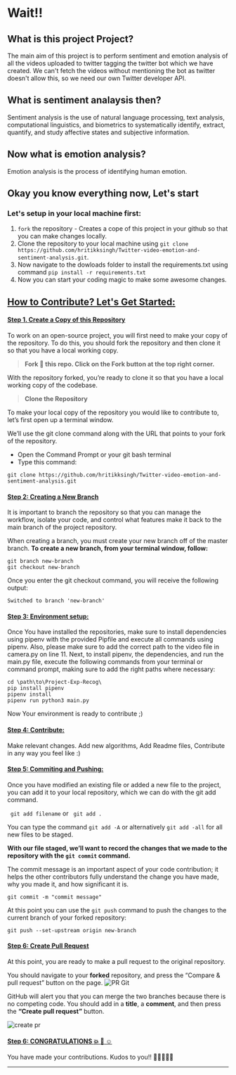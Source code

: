 # Wait!!
## What is this project Project?
The main aim of this project is to perform sentiment and emotion analysis of all the videos uploaded to twitter tagging the twitter bot which we have created. We can't fetch the videos without mentioning the bot as twitter doesn't allow this, so we need our own Twitter developer API.
## What is sentiment analaysis then?
Sentiment analysis is the use of natural language processing, text analysis, computational linguistics, and biometrics to systematically identify, extract, quantify, and study affective states and subjective information.
## Now what is emotion analysis?
Emotion analysis is the process of identifying human emotion.

## Okay you know everything now, Let's start 
### Let's setup in your local machine first:
1. `fork` the repository  - Creates a cope of this project in your github so that you can make changes locally.
2. Clone the repository to your local machine using `git clone https://github.com/hritikksingh/Twitter-video-emotion-and-sentiment-analysis.git`.
3. Now navigate to the dowloads folder to install the requirements.txt using command `pip install -r requirements.txt`
4. Now you can start your coding magic to make some awesome changes.

## <u> How to Contribute? Let's Get Started: </u>

#### <ins> Step 1. Create a Copy of this Repository </ins>
To work on an open-source project, you will first need to make your copy of the repository. To do this, you should fork the repository and then clone it so that you have a local working copy.

> **Fork :fork_and_knife: this repo. Click on the Fork button at the top right corner.**

With the repository forked, you’re ready to clone it so that you have a local working copy of the codebase.
 
> **Clone the Repository**
 
To make your local copy of the repository you would like to contribute to, let’s first open up a terminal window.
 
We’ll use the git clone command along with the URL that points to your fork of the repository.
 
* Open the Command Prompt or your git bash terminal
* Type this command:

```
git clone https://github.com/hritikksingh/Twitter-video-emotion-and-sentiment-analysis.git
```



#### <ins> Step 2: Creating a New Branch </ins>
It is important to branch the repository so that you can manage the workflow, isolate your code, and control what features make it back to the main branch of the project repository.
 
When creating a branch, you must create your new branch off of the master branch. 
**To create a new branch, from your terminal window, follow:**


```
git branch new-branch
git checkout new-branch
```
Once you enter the git checkout command, you will receive the following output:

```
Switched to branch 'new-branch'
```


#### <ins> Step 3: Environment setup: </ins>
Once You have installed the repositories, make sure to install dependencies using pipenv with the provided Pipfile and execute all commands using pipenv. Also, please make sure to add the correct path to the video file in camera.py on line 11. Next, to install pipenv, the dependencies, and run the main.py file, execute the following commands from your terminal or command prompt, making sure to add the right paths where necessary:

```
cd \path\to\Project-Exp-Recog\
pip install pipenv
pipenv install
pipenv run python3 main.py
```


Now Your environment is ready to contribute ;)

#### <ins> Step 4: Contribute: </ins>
Make relevant changes. Add new algorithms, Add Readme files, Contribute in any way you feel like :)

#### <ins> Step 5: Commiting and Pushing: </ins>
Once you have modified an existing file or added a new file to the project, you can add it to your local repository, which we can do with the git add command.

``` git add filename``` or ``` git add .``` 

You can type the command ```git add -A``` or alternatively ```git add -all``` for all new files to be staged.

**With our file staged, we’ll want to record the changes that we made to the repository with the ```git commit``` command.**
<p> The commit message is an important aspect of your code contribution; it helps the other contributors fully understand the change you have made, why you made it, and how significant it is.  </p>
 
 ```
 git commit -m "commit message"
 ```
 
 
 At this point you can use the ```git push``` command to push the changes to the current branch of your forked repository:
 ```
 git push --set-upstream origin new-branch
 ```
 
#### <ins> Step 6: Create Pull Request </ins>
At this point, you are ready to make a pull request to the original repository.
 
You should navigate to your **forked** repository, and press the “Compare & pull request” button on the page. 
![PR Git](https://user-images.githubusercontent.com/66662965/115048150-e2413600-9ef6-11eb-942b-537ed5e2aceb.png)

GitHub will alert you that you can merge the two branches because there is no competing code. You should add in a **title**, a **comment**, and then press the **“Create pull request”** button.

![create pr](https://user-images.githubusercontent.com/66662965/115048337-161c5b80-9ef7-11eb-9d6d-959224497c0f.png)

#### <ins> Step 6: CONGRATULATIONS :boom: :clap: :relaxed: </ins>
You have made your contributions. Kudos to you!! 🎉✌🏻🙌🏻

<hr> </hr>

